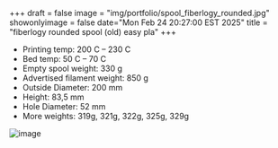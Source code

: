 +++
draft = false
image = "img/portfolio/spool_fiberlogy_rounded.jpg"
showonlyimage = false
date="Mon Feb 24 20:27:00 EST 2025"
title = "fiberlogy rounded spool (old) easy pla"
+++

* Printing temp: 200 C – 230 C
* Bed temp: 50 C – 70 C
* Empty spool weight: 330 g
* Advertised filament weight: 850 g
* Outside Diameter: 200 mm
* Height: 83,5 mm
* Hole Diameter: 52 mm
* More weights: 319g, 321g, 322g, 325g, 329g
<!--more-->

![image](/img/portfolio/spool_fiberlogy_rounded.jpg)

